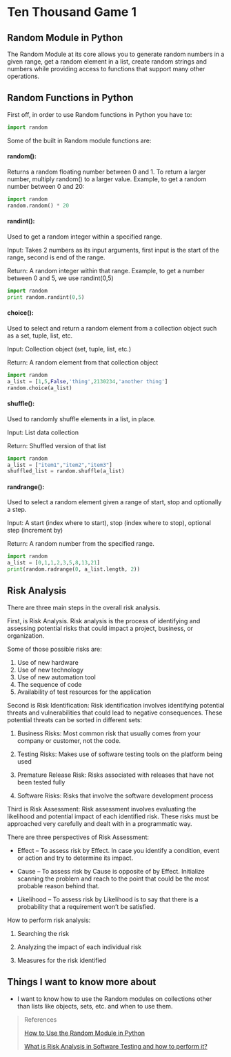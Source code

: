 # Ten Thousand Game 1

## Random Module in Python

The Random Module at its core allows you to generate random numbers in a given range, get a random element in a list, create random strings and numbers while providing access to functions that support many other operations. 

## Random Functions in Python

First off, in order to use Random functions in Python you have to:

```python
import random

```

Some of the built in Random module functions are:

#### random():
Returns a random floating number between 0 and 1. To return a larger number, multiply random() to a larger value. Example, to get a random number between 0 and 20:

```python
import random
random.random() * 20
```

#### randint(): 
Used to get a random integer within a specified range.

Input: Takes 2 numbers as its input arguments, first input is the start of the range, second is end of the range. 

Return: A random integer within that range. Example, to get a number between 0 and 5, we use randint(0,5)

```python
import random
print random.randint(0,5)

```

#### choice():
Used to select and return a random element from a collection object such as a set, tuple, list, etc. 

Input: Collection object (set, tuple, list, etc.)

Return: A random element from that collection object

```python
import random
a_list = [1,5,False,'thing',2130234,'another thing']
random.choice(a_list)
```

#### shuffle():
Used to randomly shuffle elements in a list, in place.

Input: List data collection

Return: Shuffled version of that list

```python
import random
a_list = ["item1","item2","item3"]
shuffled_list = random.shuffle(a_list)

```


#### randrange():
Used to select a random element given a range of start, stop and optionally a step.

Input: A start (index where to start), stop (index where to stop), optional step (increment by)

Return: A random number from the specified range.

```python
import random
a_list = [0,1,1,2,3,5,8,13,21]
print(random.radrange(0, a_list.length, 2))
```

## Risk Analysis

There are three main steps in the overall risk analysis.

First, is Risk Analysis. 
Risk analysis is the process of identifying and assessing potential risks that could impact a project, business, or organization.

Some of those possible risks are:

1. Use of new hardware
2. Use of new technology
3. Use of new automation tool
4. The sequence of code
5. Availability of test resources for the application

Second is Risk Identification:
Risk identification involves identifying potential threats and vulnerabilities that could lead to negative consequences. These potential threats can be sorted in different sets:

1. Business Risks: Most common risk that usually comes from your company or customer, not the code.

2. Testing Risks: Makes use of software testing tools on the platform being used

3. Premature Release Risk: Risks associated with releases that have not been tested fully

4. Software Risks: Risks that involve the software development process

Third is Risk Assessment:
Risk assessment involves evaluating the likelihood and potential impact of each identified risk. These risks must be approached very carefully and dealt with in a programmatic way. 

There are three perspectives of Risk Assessment:

- Effect – To assess risk by Effect. In case you identify a condition, event or action and try to determine its impact.

- Cause – To assess risk by Cause is opposite of by Effect. Initialize scanning the problem and reach to the point that could be the most probable reason behind that.

- Likelihood – To assess risk by Likelihood is to say that there is a probability that a requirement won’t be satisfied.

How to perform risk analysis:

1. Searching the risk

2. Analyzing the impact of each individual risk

3. Measures for the risk identified

## Things I want to know more about

- I want to know how to use the Random modules on collections other than lists like objects, sets, etc. and when to use them.



>References
>
>[How to Use the Random Module in Python](https://www.pythonforbeginners.com/random/how-to-use-the-random-module-in-python)
>
>[What is Risk Analysis in Software Testing and how to perform it?](https://www.edureka.co/blog/risk-analysis-in-software-testing/)
>